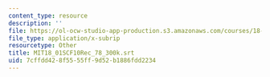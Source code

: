 ```yaml
---
content_type: resource
description: ''
file: https://ol-ocw-studio-app-production.s3.amazonaws.com/courses/18-01sc-single-variable-calculus-fall-2010/7cffdd428f5555ff9d52b1886fdd2234_MIT18_01SCF10Rec_78_300k.vtt
file_type: application/x-subrip
resourcetype: Other
title: MIT18_01SCF10Rec_78_300k.srt
uid: 7cffdd42-8f55-55ff-9d52-b1886fdd2234
---
```

